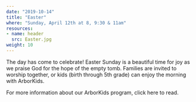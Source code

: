 ```yaml
---
date: "2019-10-14"
title: "Easter"
where: "Sunday, April 12th at 8, 9:30 & 11am"
resources:
- name: header
  src: Easter.jpg
weight: 10
---
```

 
The day has come to celebrate! Easter Sunday is a beautiful time for joy as we praise God for the hope of the empty tomb. Families are invited to worship together, or kids (birth through 5th grade) can enjoy the morning with ArborKids.

For more information about our ArborKids program, click here to read.

